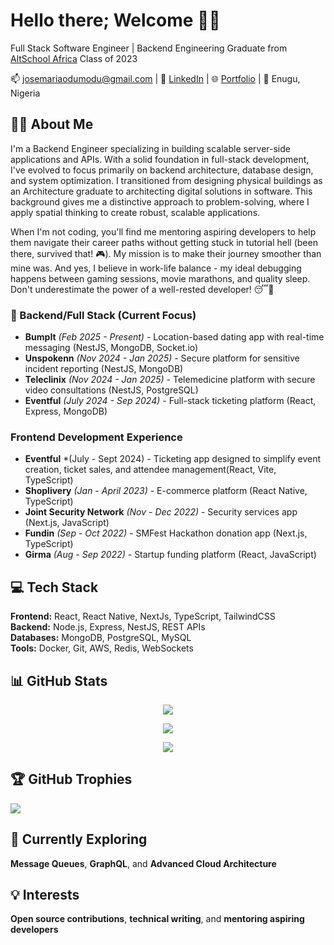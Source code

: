 # Hello there; Welcome 👋🏾

Full Stack Software Engineer | Backend Engineering Graduate from [AltSchool Africa](https://altschoolafrica.com/schools/engineering) Class of 2023

📫 josemariaodumodu@gmail.com | 🔗 [LinkedIn](https://www.linkedin.com/in/dejosemario/) | 🌐 [Portfolio](https://dejosemario.vercel.app/) | 📍 Enugu, Nigeria

## 👨‍💻 About Me

I'm a Backend Engineer specializing in building scalable server-side applications and APIs. With a solid foundation in full-stack development, I've evolved to focus primarily on backend architecture, database design, and system optimization. I transitioned from designing physical buildings as an Architecture graduate to architecting digital solutions in software. This background gives me a distinctive approach to problem-solving, where I apply spatial thinking to create robust, scalable applications.

When I'm not coding, you'll find me mentoring aspiring developers to help them navigate their career paths without getting stuck in tutorial hell (been there, survived that! 🎮). My mission is to make their journey smoother than mine was. And yes, I believe in work-life balance - my ideal debugging happens between gaming sessions, movie marathons, and quality sleep. Don't underestimate the power of a well-rested developer! 😴💪

###  🚀 Backend/Full Stack (Current Focus)
- **BumpIt** *(Feb 2025 - Present)* - Location-based dating app with real-time messaging (NestJS, MongoDB, Socket.io)
- **Unspokenn** *(Nov 2024 - Jan 2025)* - Secure platform for sensitive incident reporting (NestJS, MongoDB) 
- **Teleclinix** *(Nov 2024 - Jan 2025)* - Telemedicine platform with secure video consultations (NestJS, PostgreSQL)
- **Eventful** *(July 2024 - Sep 2024)* - Full-stack ticketing platform (React, Express, MongoDB)

### Frontend Development Experience
- **Eventful** *(July - Sept 2024) - Ticketing app designed to simplify event creation, ticket sales, and attendee management(React, Vite, TypeScript)
- **Shoplivery** *(Jan  - April 2023)* - E-commerce platform (React Native, TypeScript)
- **Joint Security Network** *(Nov - Dec 2022)* - Security services app (Next.js, JavaScript)
- **Fundin** *(Sep - Oct 2022)* - SMFest Hackathon donation app (Next.js, TypeScript)
- **Girma** *(Aug - Sep 2022)* - Startup funding platform (React, JavaScript)
  
## 💻 Tech Stack
**Frontend:** React, React Native, NextJs, TypeScript, TailwindCSS  
**Backend:** Node.js, Express, NestJS, REST APIs  
**Databases:** MongoDB, PostgreSQL, MySQL  
**Tools:** Docker, Git, AWS, Redis, WebSockets  

## 📊 GitHub Stats

<div align="center">
  
  ![](https://github-readme-stats.vercel.app/api?username=dejosemario&theme=radical&hide_border=false&include_all_commits=true&count_private=true)
  
  ![](https://github-readme-streak-stats.herokuapp.com/?user=dejosemario&theme=radical&hide_border=false)
  
  ![](https://github-readme-stats.vercel.app/api/top-langs/?username=dejosemario&theme=radical&hide_border=false&include_all_commits=true&count_private=true&layout=compact)
  
</div>

## 🏆 GitHub Trophies

![](https://github-profile-trophy.vercel.app/?username=dejosemario&theme=radical&no-frame=false&no-bg=false&margin-w=4)

## 🌱 Currently Exploring
**Message Queues**, **GraphQL**, and **Advanced Cloud Architecture**

## 💡 Interests
**Open source contributions**, **technical writing**, and **mentoring aspiring developers**
